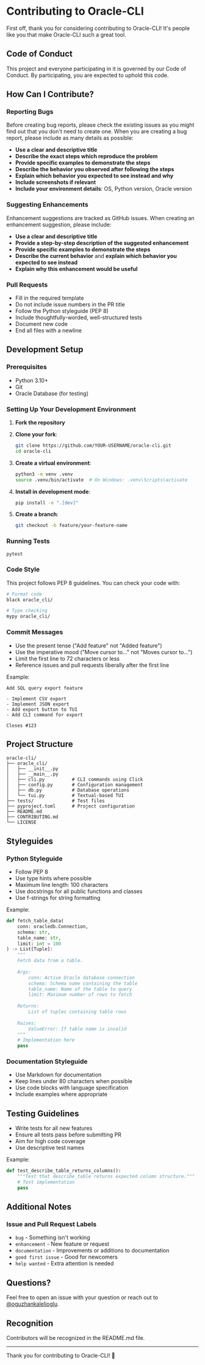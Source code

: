# Contributing to Oracle-CLI

First off, thank you for considering contributing to Oracle-CLI! It's people like you that make Oracle-CLI such a great tool.

## Code of Conduct

This project and everyone participating in it is governed by our Code of Conduct. By participating, you are expected to uphold this code.

## How Can I Contribute?

### Reporting Bugs

Before creating bug reports, please check the existing issues as you might find out that you don't need to create one. When you are creating a bug report, please include as many details as possible:

* **Use a clear and descriptive title**
* **Describe the exact steps which reproduce the problem**
* **Provide specific examples to demonstrate the steps**
* **Describe the behavior you observed after following the steps**
* **Explain which behavior you expected to see instead and why**
* **Include screenshots if relevant**
* **Include your environment details**: OS, Python version, Oracle version

### Suggesting Enhancements

Enhancement suggestions are tracked as GitHub issues. When creating an enhancement suggestion, please include:

* **Use a clear and descriptive title**
* **Provide a step-by-step description of the suggested enhancement**
* **Provide specific examples to demonstrate the steps**
* **Describe the current behavior** and **explain which behavior you expected to see instead**
* **Explain why this enhancement would be useful**

### Pull Requests

* Fill in the required template
* Do not include issue numbers in the PR title
* Follow the Python styleguide (PEP 8)
* Include thoughtfully-worded, well-structured tests
* Document new code
* End all files with a newline

## Development Setup

### Prerequisites

* Python 3.10+
* Git
* Oracle Database (for testing)

### Setting Up Your Development Environment

1. **Fork the repository**

2. **Clone your fork**:
   ```bash
   git clone https://github.com/YOUR-USERNAME/oracle-cli.git
   cd oracle-cli
   ```

3. **Create a virtual environment**:
   ```bash
   python3 -m venv .venv
   source .venv/bin/activate  # On Windows: .venv\Scripts\activate
   ```

4. **Install in development mode**:
   ```bash
   pip install -e ".[dev]"
   ```

5. **Create a branch**:
   ```bash
   git checkout -b feature/your-feature-name
   ```

### Running Tests

```bash
pytest
```

### Code Style

This project follows PEP 8 guidelines. You can check your code with:

```bash
# Format code
black oracle_cli/

# Type checking
mypy oracle_cli/
```

### Commit Messages

* Use the present tense ("Add feature" not "Added feature")
* Use the imperative mood ("Move cursor to..." not "Moves cursor to...")
* Limit the first line to 72 characters or less
* Reference issues and pull requests liberally after the first line

Example:
```
Add SQL query export feature

- Implement CSV export
- Implement JSON export
- Add export button to TUI
- Add CLI command for export

Closes #123
```

## Project Structure

```
oracle-cli/
├── oracle_cli/
│   ├── __init__.py
│   ├── __main__.py
│   ├── cli.py          # CLI commands using Click
│   ├── config.py       # Configuration management
│   ├── db.py           # Database operations
│   └── tui.py          # Textual-based TUI
├── tests/              # Test files
├── pyproject.toml      # Project configuration
├── README.md
├── CONTRIBUTING.md
└── LICENSE
```

## Styleguides

### Python Styleguide

* Follow PEP 8
* Use type hints where possible
* Maximum line length: 100 characters
* Use docstrings for all public functions and classes
* Use f-strings for string formatting

Example:
```python
def fetch_table_data(
    conn: oracledb.Connection,
    schema: str,
    table_name: str,
    limit: int = 100
) -> List[Tuple]:
    """
    Fetch data from a table.
    
    Args:
        conn: Active Oracle database connection
        schema: Schema name containing the table
        table_name: Name of the table to query
        limit: Maximum number of rows to fetch
        
    Returns:
        List of tuples containing table rows
        
    Raises:
        ValueError: If table name is invalid
    """
    # Implementation here
    pass
```

### Documentation Styleguide

* Use Markdown for documentation
* Keep lines under 80 characters when possible
* Use code blocks with language specification
* Include examples where appropriate

## Testing Guidelines

* Write tests for all new features
* Ensure all tests pass before submitting PR
* Aim for high code coverage
* Use descriptive test names

Example:
```python
def test_describe_table_returns_columns():
    """Test that describe_table returns expected column structure."""
    # Test implementation
    pass
```

## Additional Notes

### Issue and Pull Request Labels

* `bug` - Something isn't working
* `enhancement` - New feature or request
* `documentation` - Improvements or additions to documentation
* `good first issue` - Good for newcomers
* `help wanted` - Extra attention is needed

## Questions?

Feel free to open an issue with your question or reach out to [@oguzhankalelioglu](https://github.com/oguzhankalelioglu).

## Recognition

Contributors will be recognized in the README.md file.

---

Thank you for contributing to Oracle-CLI! 🎉

